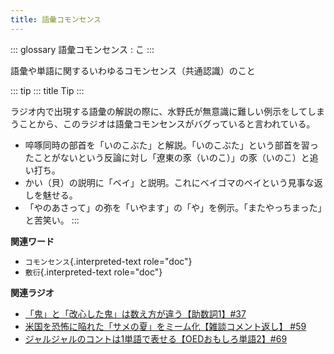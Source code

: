 ```yaml
---
title: 語彙コモンセンス
---
```


::: glossary
語彙コモンセンス : こ
:::

語彙や単語に関するいわゆるコモンセンス（共通認識）のこと

::: tip
::: title
Tip
:::

ラジオ内で出現する語彙の解説の際に、水野氏が無意識に難しい例示をしてしまうことから、このラジオは語彙コモンセンスがバグっていると言われている。

-   啐啄同時の部首を「いのこぶた」と解説。「いのこぶた」という部首を習ったことがないという反論に対し「遼東の豕（いのこ）」の豕（いのこ）と追い打ち。
-   かい（貝）の説明に「ベイ」と説明。これにベイゴマのベイという見事な返しを魅せる。
-   「やのあさって」の弥を「いやます」の「や」を例示。「またやっちまった」と苦笑い。
:::

**関連ワード**

-   `コモンセンス`{.interpreted-text role="doc"}
-   `敷衍`{.interpreted-text role="doc"}

**関連ラジオ**

-   [「鬼」と「改心した鬼」は数え方が違う【助数詞1】#37](https://www.youtube.com/watch?v=dNNMueYZTms)
-   [米国を恐怖に陥れた「サメの夏」をミーム化【雑談コメント返し】
    #59](https://www.youtube.com/watch?v=EtXBKIMqSUY)
-   [ジャルジャルのコントは1単語で表せる【OEDおもしろ単語2】#69](https://www.youtube.com/watch?v=WffHr9ypGsw)
